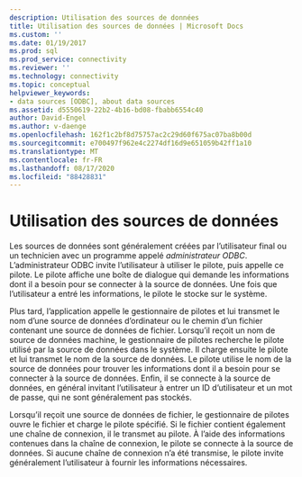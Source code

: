 ```yaml
---
description: Utilisation des sources de données
title: Utilisation des sources de données | Microsoft Docs
ms.custom: ''
ms.date: 01/19/2017
ms.prod: sql
ms.prod_service: connectivity
ms.reviewer: ''
ms.technology: connectivity
ms.topic: conceptual
helpviewer_keywords:
- data sources [ODBC], about data sources
ms.assetid: d5550619-22b2-4b16-bd08-fbabb6554c40
author: David-Engel
ms.author: v-daenge
ms.openlocfilehash: 162f1c2bf8d75757ac2c29d60f675ac07ba8b00d
ms.sourcegitcommit: e700497f962e4c2274df16d9e651059b42ff1a10
ms.translationtype: MT
ms.contentlocale: fr-FR
ms.lasthandoff: 08/17/2020
ms.locfileid: "88428831"
---
```

# <a name="using-data-sources"></a>Utilisation des sources de données
Les sources de données sont généralement créées par l’utilisateur final ou un technicien avec un programme appelé *administrateur ODBC*. L’administrateur ODBC invite l’utilisateur à utiliser le pilote, puis appelle ce pilote. Le pilote affiche une boîte de dialogue qui demande les informations dont il a besoin pour se connecter à la source de données. Une fois que l’utilisateur a entré les informations, le pilote le stocke sur le système.  
  
 Plus tard, l’application appelle le gestionnaire de pilotes et lui transmet le nom d’une source de données d’ordinateur ou le chemin d’un fichier contenant une source de données de fichier. Lorsqu’il reçoit un nom de source de données machine, le gestionnaire de pilotes recherche le pilote utilisé par la source de données dans le système. Il charge ensuite le pilote et lui transmet le nom de la source de données. Le pilote utilise le nom de la source de données pour trouver les informations dont il a besoin pour se connecter à la source de données. Enfin, il se connecte à la source de données, en général invitant l’utilisateur à entrer un ID d’utilisateur et un mot de passe, qui ne sont généralement pas stockés.  
  
 Lorsqu’il reçoit une source de données de fichier, le gestionnaire de pilotes ouvre le fichier et charge le pilote spécifié. Si le fichier contient également une chaîne de connexion, il le transmet au pilote. À l’aide des informations contenues dans la chaîne de connexion, le pilote se connecte à la source de données. Si aucune chaîne de connexion n’a été transmise, le pilote invite généralement l’utilisateur à fournir les informations nécessaires.
